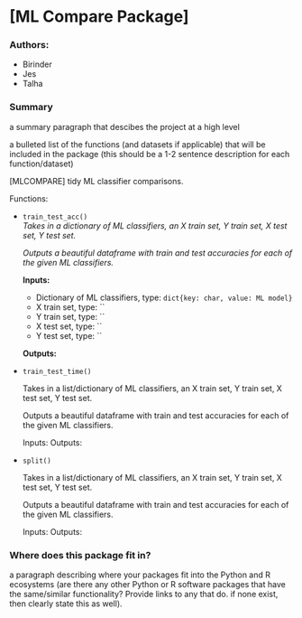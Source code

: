 # [ML Compare Package]

### Authors:
- Birinder
- Jes 
- Talha

### Summary

a summary paragraph that descibes the project at a high level

a bulleted list of the functions (and datasets if applicable) that will be included in the package (this should be a 1-2 sentence description for each function/dataset)

[MLCOMPARE] tidy ML classifier comparisons.

Functions:

- `train_test_acc()`  
	*Takes in a dictionary of ML classifiers, an X train set, Y train set, X test set, Y test set.*

	*Outputs a beautiful dataframe with train and test accuracies for each of the given ML classifiers.*
	
	__Inputs:__   
	- Dictionary of ML classifiers,  type: `dict{key: char, value: ML model}`
	- X train set, type: ``
	- Y train set, type: ``
	- X test set, type: ``
	- Y test set, type: ``

	__Outputs:__ 
 
- `train_test_time()`  

	Takes in a list/dictionary of ML classifiers, an X train set, Y train set, X test set, Y test set.

	Outputs a beautiful dataframe with train and test accuracies for each of the given ML classifiers. 
	
	Inputs:
	Outputs:

- `split()`
	
	Takes in a list/dictionary of ML classifiers, an X train set, Y train set, X test set, Y test set.

	Outputs a beautiful dataframe with train and test accuracies for each of the given ML classifiers. 
	
	Inputs:
	Outputs:
 

### Where does this package fit in?

a paragraph describing where your packages fit into the Python and R ecosystems (are there any other Python or R software packages that have the same/similar functionality? Provide links to any that do. if none exist, then clearly state this as well).

